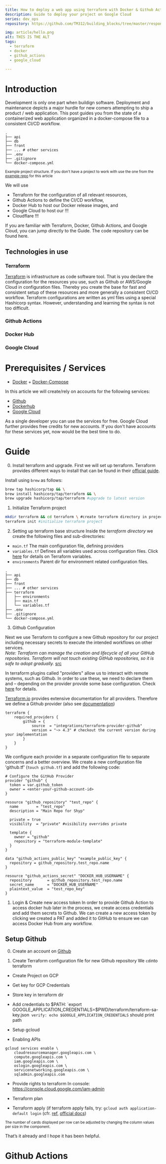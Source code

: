 ```yaml
---
title: How to deploy a web app using terraform with Docker & Github Actions on Google Cloud
description: Guide to deploy your project on Google Cloud
series: dev_ops
repository: https://github.com/TM312/building_blocks/tree/master/responsive-b-card-group

img: article/hello.png
alt: THIS IS THE ALT
tags:
  - terraform
  - docker
  - github_actions
  - google_cloud

---
```

# Introduction
Development is only one part when buildign software. Deployment and maintenance depicts a major hurdle for new comers attempting to ship a product / web application. This post guides you from the state of a containerized web application organized in a docker-compose file to a consistent CI/CD workflow.

```
.
├── api
├── db
├── front
├── ... # other services
├── .env
├── .gitignore
└── docker-compose.yml
```
<small class="text-gray-600">Example project structure. If you don't have a project to work with use the one from the <a href="https://github.com/TM312/building_blocks/tree/master/responsive-b-card-group">example repo</a> for this article</small>


We will use
<ul>
  <li>Terraform for the configuration of all relevant resources,</li>
  <li>Github Actions to define the CI/CD workflow,</li>
  <li>Docker Hub to host our Docker release images, and</li>
  <li>Google Cloud to host our !!!</li>
  <li>Cloudflare !!!</li>
</ul>


If you are familiar with Terraform, Docker, Github Actions, and Google Cloud, you can jump directly to the <NuxtLink to="#guide">Guide</NuxtLink>.
The code repository can be found here.


## Technologies in use

### Terraform
<a href="https://www.terraform.io/">Terraform</a> is infrastructure as code software tool. That is you declare the configuration for the resources you use, such as Github or AWS/Google Cloud in configuration files. Thereby you create the base for fast and consistent setup of these resources and more generally a consistent CI/CD workflow.
Terraform configurations are written as yml files using a special Hashicorp syntax. However, understanding and learning the syntax is not too difficult.

### Github Actions

### Docker Hub

### Google Cloud


# Prerequisites / Services
- <a href="https://docs.docker.com/engine/install/">Docker</a> + <a href="https://docs.docker.com/compose/install/">Docker-Compose</a>


In this article we will create/rely on accounts for the following services:

- <a href="https://github.com/" >Github</a>
- <a href="https://hub.docker.com/">Dockerhub</a>
- <a href="https://cloud.google.com/">Google Cloud</a>

As a single developer you can use the services for free. Google Cloud further provides free credits for new accounts. If you don't have accounts for these services yet, now would be the best time to do.

# Guide


0. Install terraform and upgrade.
First we will set up terraform. Terraform provides different ways to install that can be found in their <a href="https://learn.hashicorp.com/tutorials/terraform/install-cli?in=terraform/gcp-get-started">official guide</a>.

Install using `brew` as follows:

```bash
brew tap hashicorp/tap && \
brew install hashicorp/tap/terraform && \
brew upgrade hashicorp/tap/terraform #upgrade to latest version
```

1. Initialize Terraform project

```bash
mkdir terraform && cd terraform \ #create terraform directory in project root and go to directory
terraform init #initialize terraform project
```

2. Setting up terraform base structure
Inside the <i>terraform directory</i> we create the following files and sub-directories: <br>
- <code class="bg-gray-800 text-gray-100 rounded p-1">main.tf</code> The main configuration file, defining providers
- <code class="bg-gray-800 text-gray-100 rounded p-1">variables.tf</code> Defines all variables used across configuration files. Click <a href="https://learn.hashicorp.com/tutorials/terraform/variables?in=terraform/configuration-language&utm_source=WEBSITE&utm_medium=WEB_IO&utm_offer=ARTICLE_PAGE&utm_content=DOCS">here</a> for details on Terraform variables.
- <code class="bg-gray-800 text-gray-100 rounded p-1">environments</code> Parent dir for environment related configuration files.


```
.
├── api
├── db
├── front
├── ... # other services
├── terraform
│   ├── environments
│   ├── main.tf
│   └── variables.tf
├── .env
├── .gitignore
└── docker-compose.yml
```

3. Github Configuration

Next we use Terraform to configure a new Github repository for our project including necessary secrets to execute the intended workflows on other services.<br>
<i class="text-gray-600 pr-20">Note: Terraform can manage the creation and lifecycle of all your GitHub repositories. Terraform will not touch existing GitHub repositories, so it is safe to adopt gradually.</i> <a href="https://www.hashicorp.com/blog/managing-github-with-terraform">src</a>

In terraform plugins called "providers" allow us to interact with remote systems, such as Github. In order to use these, we need to declare them and – depending on the provider provide some base configuration. Check <a href="https://www.terraform.io/docs/language/providers/configuration.html">here</a> for details.

<a href="https://terraform.io">Terraform.io</a> provides extensive documentation for all providers.
Therefore we define a Github provider (also see <a href="https://registry.terraform.io/providers/integrations/github/latest/docs/resources/repository">documentation</a>)

```tf[main.tf]
terraform {
    required_providers {
        github = {
            source  = "integrations/terraform-provider-github"
            version = "~> 4.3" # checkout the current version during your implementation
        }
    }
}
```

We configure each provider in a separate configuration file to separate concerns and a better overview.
We create a new configuration file 'github.tf' (`touch github.tf`) and add the following code:
```tf[github.tf]
# Configure the GitHub Provider
provider "github" {
  token = var.github_token
  owner = <enter-your-github-account-id>
}

resource "github_repository" "test_repo" {
  name        = "test_repo"
  description = "Main Repo for Shyp"

  private = true
  visibility  = "private" #visibility overrides private

  template {
    owner = "github"
    repository = "terraform-module-template"
  }
}

data "github_actions_public_key" "example_public_key" {
  repository = github_repository.test_repo.name
}

resource "github_actions_secret" "DOCKER_HUB_USERNAME" {
  repository       = github_repository.test_repo.name
  secret_name      = "DOCKER_HUB_USERNAME"
  plaintext_value  = "test_repo_key"
}

```



1. Login & Create new access token
In order to provide Github Action to access docker hub later in the process, we create access credentials and add them secrets to Github.
We can create a new access token by clicking
we created a PAT and added it to GitHub to ensure we can access Docker Hub from any workflow.


## Setup Github
0. Create an account on <a href="https://github.com/">Github</a>

1. Create Terraform configuration file for new Github repository
We `cd`into terraform














- Create Project on GCP
- Get key for GCP Credentials
- Store key in terraform dir
- Add credentials to $PATH:
  `export GOOGLE_APPLICATION_CREDENTIALS=$PWD/terraform/terraform-sa-key.json`
  verify: echo $GOOGLE_APPLICATION_CREDENTIALS` should print path

- Setup gcloud
- Enabling APIs
```vue[FooComponent.vue]
gcloud services enable \
    cloudresourcemanager.googleapis.com \
    compute.googleapis.com \
    iam.googleapis.com \
    oslogin.googleapis.com \
    servicenetworking.googleapis.com \
    sqladmin.googleapis.com
```
- Provide rights to terraform
In console: https://console.cloud.google.com/iam-admin
<b-img src="~/assets/images/iam_g_cloud_terraform.png" />

- Terraform plan


- Terraform apply
(if terraform apply fails, try: `gcloud auth application-default login` (cfr. <a href="https://github.com/GoogleCloudPlatform/kubernetes-engine-samples/issues/10">ref</a>, <a href="https://cloud.google.com/sdk/gcloud/reference/auth/application-default/">official docs</a>)



<small class="text-gray-600">The number of cards displayed per row can be adjusted by changing the column values per size in the  component.</small>

That’s it already and I hope it has been helpful.


# Github Actions

